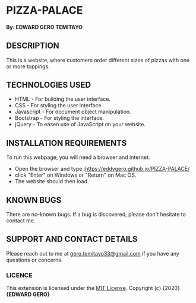 # PIZZA-PALACE
#### By: **EDWARD GERO TEMITAYO**

## DESCRIPTION
This is a website, where customers order different sizes of pizzas with one or more toppings.

## TECHNOLOGIES USED
* HTML - For building the user interface.
* CSS - For styling the user interface.
* Javascript - For document object manipulation.
* Bootstrap - For styling the interface.
* jQuery - To easen use of JavaScript on your website.

## INSTALLATION REQUIREMENTS
To run this webpage, you will need a browser and internet.
* Open the browser and type :https://eddygero.github.io/PIZZA-PALACE/
* click "Enter" on Windows or "Return" on Mac OS.
* The website should then load.

## KNOWN BUGS
There are no-known bugs. If a bug is discovered, please don't hesitate to contact me.

## SUPPORT AND CONTACT DETAILS
Please reach out to me at gero.temitayo33@gmail.com if you have any questions
or concerns.

### LICENCE
This extension is licensed under the [MIT License](LICENSE).
Copyright (c) {2020} **{EDWARD GERO}**


